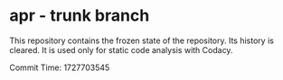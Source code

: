 # apr - trunk branch

This repository contains the frozen state of the repository.
Its history is cleared. It is used only for static code
analysis with Codacy.

Commit Time: 1727703545